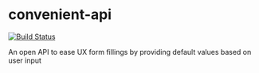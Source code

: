 # convenient-api
[![Build Status](https://travis-ci.org/PuKoren/convenient-api.svg?branch=master)](https://travis-ci.org/PuKoren/convenient-api)

An open API to ease UX form fillings by providing default values based on user input
